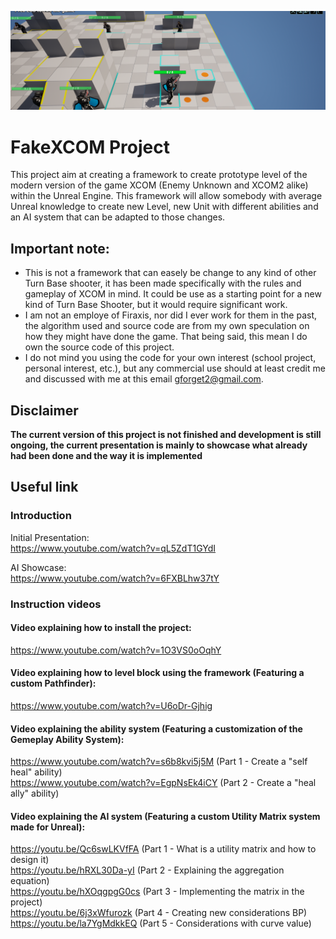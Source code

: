 ![Screenshot of the projectt](/Screenshot/ProjectHeader.png)</BR>
# FakeXCOM Project
This project aim at creating a framework to create prototype level of the modern version of the game XCOM (Enemy Unknown and XCOM2 alike) within the Unreal Engine. This framework will allow somebody with average Unreal knowledge to create new Level, new Unit with different abilities and an AI system that can be adapted to those changes.

## Important note:
- This is not a framework that can easely be change to any kind of other Turn Base shooter, it has been made specifically with the rules and gameplay of XCOM in mind. It could be use as a starting point for a new kind of Turn Base Shooter, but it would require significant work.
- I am not an employe of Firaxis, nor did I ever work for them in the past, the algorithm used and source code are from my own speculation on how they might have done the game. That being said, this mean I do own the source code of this project.
- I do not mind you using the code for your own interest (school project, personal interest, etc.), but any commercial use should at least credit me and discussed with me at this email gforget2@gmail.com.

## Disclaimer
<b>The current version of this project is not finished and development is still ongoing, the current presentation is mainly to showcase what already had been done and the way it is implemented </b>

## Useful link

### Introduction

Initial Presentation:</br>
https://www.youtube.com/watch?v=qL5ZdT1GYdI

AI Showcase:</br>
https://www.youtube.com/watch?v=6FXBLhw37tY

### Instruction videos

#### Video explaining how to install the project:</br>
https://www.youtube.com/watch?v=1O3VS0oOqhY

#### Video explaining how to level block using the framework (Featuring a custom Pathfinder):</br>
https://www.youtube.com/watch?v=U6oDr-Gjhig

#### Video explaining the ability system (Featuring a customization of the Gemeplay Ability System):</br>
https://www.youtube.com/watch?v=s6b8kvi5j5M (Part 1 - Create a "self heal" ability) </br>
https://www.youtube.com/watch?v=EgpNsEk4iCY (Part 2 - Create a "heal ally" ability) </br>

#### Video explaining the AI system (Featuring a custom Utility Matrix system made for Unreal):</br>
https://youtu.be/Qc6swLKVfFA (Part 1 - What is a utility matrix and how to design it) </br>
https://youtu.be/hRXL30Da-yI (Part 2 - Explaining the aggregation equation) </br>
https://youtu.be/hXOqgpgG0cs (Part 3 - Implementing the matrix in the project) </br>
https://youtu.be/6j3xWfurozk (Part 4 - Creating new considerations BP) </br>
https://youtu.be/la7YgMdkkEQ (Part 5 - Considerations with curve value) </br>


